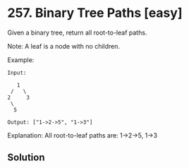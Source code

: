 # 257. Binary Tree Paths [easy]     
Given a binary tree, return all root-to-leaf paths.     

Note: A leaf is a node with no children.      

Example:
```
Input:

   1
 /   \
2     3
 \
  5

Output: ["1->2->5", "1->3"]
```

Explanation: All root-to-leaf paths are: 1->2->5, 1->3

## Solution     

